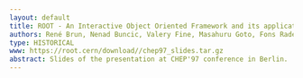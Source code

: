 ```yaml
---
layout: default
title: ROOT - An Interactive Object Oriented Framework and its application to NA49 data analysis
authors: René Brun, Nenad Buncic, Valery Fine, Masahuru Goto, Fons Rademakers, Gunther Roland and Andres Sandoval
type: HISTORICAL
www: https://root.cern/download//chep97_slides.tar.gz
abstract: Slides of the presentation at CHEP'97 conference in Berlin.
---
```

